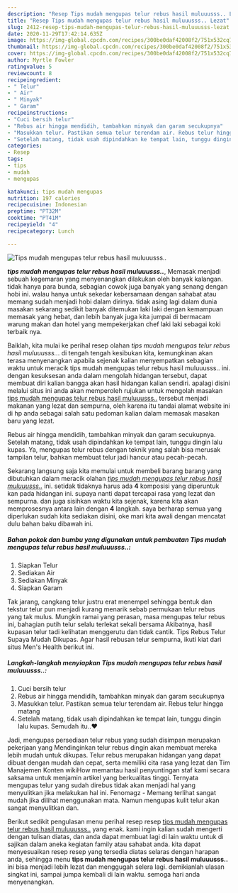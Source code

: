 ```yaml
---
description: "Resep Tips mudah mengupas telur rebus hasil muluuusss.. Lezat"
title: "Resep Tips mudah mengupas telur rebus hasil muluuusss.. Lezat"
slug: 2412-resep-tips-mudah-mengupas-telur-rebus-hasil-muluuusss-lezat
date: 2020-11-29T17:42:14.635Z
image: https://img-global.cpcdn.com/recipes/300be0daf42008f2/751x532cq70/tips-mudah-mengupas-telur-rebus-hasil-muluuusss-foto-resep-utama.jpg
thumbnail: https://img-global.cpcdn.com/recipes/300be0daf42008f2/751x532cq70/tips-mudah-mengupas-telur-rebus-hasil-muluuusss-foto-resep-utama.jpg
cover: https://img-global.cpcdn.com/recipes/300be0daf42008f2/751x532cq70/tips-mudah-mengupas-telur-rebus-hasil-muluuusss-foto-resep-utama.jpg
author: Myrtle Fowler
ratingvalue: 5
reviewcount: 8
recipeingredient:
- " Telur"
- " Air"
- " Minyak"
- " Garam"
recipeinstructions:
- "Cuci bersih telur"
- "Rebus air hingga mendidih, tambahkan minyak dan garam secukupnya"
- "Masukkan telur. Pastikan semua telur terendam air. Rebus telur hingga matang"
- "Setelah matang, tidak usah dipindahkan ke tempat lain, tunggu dingin lalu kupas. Semudah itu..❤"
categories:
- Resep
tags:
- tips
- mudah
- mengupas

katakunci: tips mudah mengupas 
nutrition: 197 calories
recipecuisine: Indonesian
preptime: "PT32M"
cooktime: "PT41M"
recipeyield: "4"
recipecategory: Lunch

---
```



![Tips mudah mengupas telur rebus hasil muluuusss..](https://img-global.cpcdn.com/recipes/300be0daf42008f2/751x532cq70/tips-mudah-mengupas-telur-rebus-hasil-muluuusss-foto-resep-utama.jpg)

<b><i>tips mudah mengupas telur rebus hasil muluuusss..</i></b>, Memasak menjadi sebuah kegemaran yang menyenangkan dilakukan oleh banyak kalangan. tidak hanya para bunda, sebagian cowok juga banyak yang senang dengan hobi ini. walau hanya untuk sekedar kebersamaan dengan sahabat atau memang sudah menjadi hobi dalam dirinya. tidak asing lagi dalam dunia masakan sekarang sedikit banyak ditemukan laki laki dengan kemampuan memasak yang hebat, dan lebih banyak juga kita jumpai di bermacam warung makan dan hotel yang mempekerjakan chef laki laki sebagai koki terbaik nya.

Baiklah, kita mulai ke perihal resep olahan <i>tips mudah mengupas telur rebus hasil muluuusss..</i>. di tengah tengah kesibukan kita, kemungkinan akan terasa menyenangkan apabila sejenak kalian menyempatkan sebagian waktu untuk meracik tips mudah mengupas telur rebus hasil muluuusss.. ini. dengan kesuksesan anda dalam mengolah hidangan tersebut, dapat membuat diri kalian bangga akan hasil hidangan kalian sendiri. apalagi disini melalui situs ini anda akan memperoleh rujukan untuk mengolah masakan <u>tips mudah mengupas telur rebus hasil muluuusss..</u> tersebut menjadi makanan yang lezat dan sempurna, oleh karena itu tandai alamat website ini di hp anda sebagai salah satu pedoman kalian dalam memasak masakan baru yang lezat.

Rebus air hingga mendidih, tambahkan minyak dan garam secukupnya. Setelah matang, tidak usah dipindahkan ke tempat lain, tunggu dingin lalu kupas. Ya, mengupas telur rebus dengan teknik yang salah bisa merusak tampilan telur, bahkan membuat telur jadi hancur atau pecah-pecah.


Sekarang langsung saja kita memulai untuk membeli barang barang yang dibutuhkan dalam meracik olahan <u><i>tips mudah mengupas telur rebus hasil muluuusss..</i></u> ini. setidak tidaknya harus ada <b>4</b> komposisi yang diperuntuk kan pada hidangan ini. supaya nanti dapat tercapai rasa yang lezat dan sempurna. dan juga sisihkan waktu kita sejenak, karena kita akan memprosesnya antara lain dengan <b>4</b> langkah. saya berharap semua yang diperlukan sudah kita sediakan disini, oke mari kita awali dengan mencatat dulu bahan baku dibawah ini.

<!--inarticleads1-->

##### Bahan pokok dan bumbu yang digunakan untuk pembuatan Tips mudah mengupas telur rebus hasil muluuusss..:

1. Siapkan  Telur
1. Sediakan  Air
1. Sediakan  Minyak
1. Siapkan  Garam


Tak jarang, cangkang telur justru erat menempel sehingga bentuk dan tekstur telur pun menjadi kurang menarik sebab permukaan telur rebus yang tak mulus. Mungkin ramai yang perasan, masa mengupas telur rebus ini, bahagian putih telur selalu terlekat sekali bersama Akibatnya, hasil kupasan telur tadi kelihatan menggerutu dan tidak cantik. Tips Rebus Telur Supaya Mudah Dikupas. Agar hasil rebusan telur sempurna, ikuti kiat dari situs Men&#39;s Health berikut ini. 

<!--inarticleads2-->

##### Langkah-langkah menyiapkan Tips mudah mengupas telur rebus hasil muluuusss..:

1. Cuci bersih telur
1. Rebus air hingga mendidih, tambahkan minyak dan garam secukupnya
1. Masukkan telur. Pastikan semua telur terendam air. Rebus telur hingga matang
1. Setelah matang, tidak usah dipindahkan ke tempat lain, tunggu dingin lalu kupas. Semudah itu..❤


Jadi, mengupas persediaan telur rebus yang sudah disimpan merupakan pekerjaan yang Mendinginkan telur rebus dingin akan membuat mereka lebih mudah untuk dikupas. Telur rebus merupakan hidangan yang dapat dibuat dengan mudah dan cepat, serta memiliki cita rasa yang lezat dan Tim Manajemen Konten wikiHow memantau hasil penyuntingan staf kami secara saksama untuk menjamin artikel yang berkualitas tinggi. Ternyata mengupas telur yang sudah direbus tidak akan menjadi hal yang menyulitkan jika melakukan hal ini. Fenomagz - Memang terlihat sangat mudah jika dilihat menggunakan mata. Namun mengupas kulit telur akan sangat menyulitkan dan. 

Berikut sedikit pengulasan menu perihal resep resep <u>tips mudah mengupas telur rebus hasil muluuusss..</u> yang enak. kami ingin kalian sudah mengerti dengan tulisan diatas, dan anda dapat membuat lagi di lain waktu untuk di sajikan dalam aneka kegiatan family atau sahabat anda. kita dapat menyesuaikan resep resep yang tersedia diatas selaras dengan harapan anda, sehingga menu <b>tips mudah mengupas telur rebus hasil muluuusss..</b> ini bisa menjadi lebih lezat dan menggugah selera lagi. demikianlah ulasan singkat ini, sampai jumpa kembali di lain waktu. semoga hari anda menyenangkan.
